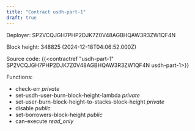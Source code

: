 ```yaml
---
title: "Contract usdh-part-1"
draft: true
---
```

Deployer: SP2VCQJGH7PHP2DJK7Z0V48AGBHQAW3R3ZW1QF4N


 



Block height: 348825 (2024-12-18T04:06:52.000Z)

Source code: {{<contractref "usdh-part-1" SP2VCQJGH7PHP2DJK7Z0V48AGBHQAW3R3ZW1QF4N usdh-part-1>}}

Functions:

* check-err _private_
* set-usdh-user-burn-block-height-lambda _private_
* set-user-burn-block-height-to-stacks-block-height _private_
* disable _public_
* set-borrowers-block-height _public_
* can-execute _read_only_
